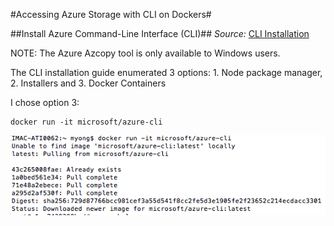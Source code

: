 #Accessing Azure Storage with CLI on Dockers#

##Install Azure Command-Line Interface (CLI)##
_Source:_ [CLI Installation](https://docs.microsoft.com/en-us/azure/xplat-cli-install)

NOTE: The Azure Azcopy tool is only available to Windows users.

The CLI installation guide enumerated 3 options: 1. Node package manager, 2. Installers and 3. Docker Containers 

I chose option 3:

    docker run -it microsoft/azure-cli

![Alt text](Screen%20Shot%202016-11-22%20at%2014.23.10.png?raw=true "Optional Title")

